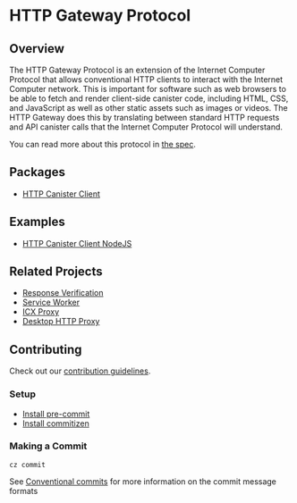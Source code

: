 # HTTP Gateway Protocol

## Overview

The HTTP Gateway Protocol is an extension of the Internet Computer Protocol that allows conventional HTTP clients to interact with the Internet Computer network. This is important for software such as web browsers to be able to fetch and render client-side canister code, including HTML, CSS, and JavaScript as well as other static assets such as images or videos. The HTTP Gateway does this by translating between standard HTTP requests and API canister calls that the Internet Computer Protocol will understand.

You can read more about this protocol in [the spec](https://github.com/dfinity/interface-spec/blob/master/spec/http-gateway-protocol-spec.md).

## Packages

- [HTTP Canister Client](./packages/http-canister/README.md)

## Examples

- [HTTP Canister Client NodeJS](./examples/http-canister-client/nodejs/README.md)

## Related Projects

- [Response Verification](https://github.com/dfinity/response-verification/)
- [Service Worker](https://github.com/dfinity/ic/tree/master/typescript/service-worker)
- [ICX Proxy](https://github.com/dfinity/ic/tree/master/rs/boundary_node/icx_proxy)
- [Desktop HTTP Proxy](https://github.com/dfinity/http-proxy)

## Contributing

Check out our [contribution guidelines](./.github/CONTRIBUTING.md).

### Setup

- [Install pre-commit](https://pre-commit.com/#installation)
- [Install commitizen](https://commitizen-tools.github.io/commitizen/#installation)

### Making a Commit

```shell
cz commit
```

See [Conventional commits](https://www.conventionalcommits.org/en/v1.0.0/) for more information on the commit message formats
